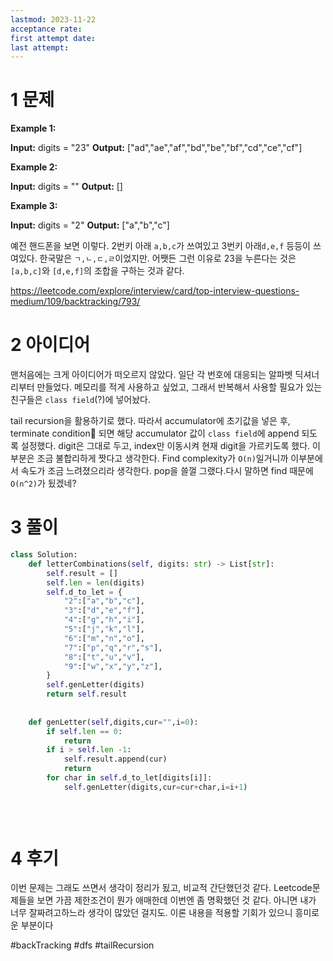 ```yaml
---
lastmod: 2023-11-22
acceptance rate: 
first attempt date: 
last attempt: 
---
```


# 1 문제
**Example 1:**

**Input:** digits = "23"
**Output:** ["ad","ae","af","bd","be","bf","cd","ce","cf"]

**Example 2:**

**Input:** digits = ""
**Output:** []

**Example 3:**

**Input:** digits = "2"
**Output:** ["a","b","c"]

예전 핸드폰을 보면 이렇다. 2번키 아래 `a,b,c`가 쓰여있고 3번키 아래`d,e,f` 등등이 쓰여있다. 한국말은 `ㄱ,ㄴ,ㄷ,ㄹ`이었지만. 어쨋든 그런 이유로 23을 누른다는 것은 `[a,b,c]`와 `[d,e,f]`의 조합을 구하는 것과 같다.

https://leetcode.com/explore/interview/card/top-interview-questions-medium/109/backtracking/793/
# 2 아이디어
맨처음에는 크게 아이디어가 떠오르지 않았다. 일단 각 번호에 대응되는 알파벳 딕셔너리부터 만들었다. 메모리를 적게 사용하고 싶었고, 그래서 반복해서 사용할 필요가 있는 친구들은 `class field`(?)에 넣어놨다. 

tail recursion을 활용하기로 했다. 따라서 accumulator에 초기값을 넣은 후, terminate condition 되면 해당 accumulator 값이 `class field`에 append 되도록 설정했다. digit은 그대로 두고, index만 이동시켜 현재 digit을 가르키도록 했다. 이 부분은 조금 불합리하게 짯다고 생각한다. Find complexity가 `O(n)`일거니까 이부분에서 속도가 조금 느려졌으리라 생각한다. pop을 쓸껄 그랬다.다시 말하면 find 때문에 `O(n^2)`가 됬겠네?

# 3 풀이
```python
class Solution:
    def letterCombinations(self, digits: str) -> List[str]:
        self.result = []
        self.len = len(digits)
        self.d_to_let = {
            "2":["a","b","c"],
            "3":["d","e","f"],
            "4":["g","h","i"],
            "5":["j","k","l"],
            "6":["m","n","o"],
            "7":["p","q","r","s"],
            "8":["t","u","v"],
            "9":["w","x","y","z"],      
        }
        self.genLetter(digits)
        return self.result
    
    
    def genLetter(self,digits,cur="",i=0):
        if self.len == 0:
            return
        if i > self.len -1:
            self.result.append(cur)
            return
        for char in self.d_to_let[digits[i]]:
            self.genLetter(digits,cur=cur+char,i=i+1)
        
            
        
```

# 4 후기
이번 문제는 그래도 쓰면서 생각이 정리가 됬고, 비교적 간단했던것 같다. Leetcode문제들을 보면 가끔 제한조건이 뭔가 애매한데 이번엔 좀 명확했던 것 같다. 아니면 내가 너무 잘짜려고하느라 생각이 많았던 걸지도. 이론 내용을 적용할 기회가 있으니 흥미로운 부분이다

#backTracking #dfs #tailRecursion 